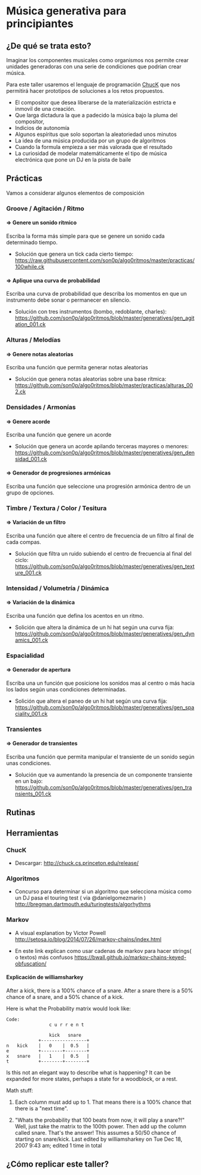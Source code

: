 
# Música generativa para principiantes 
## ¿De qué se trata esto?
Imaginar los componentes musicales como organismos nos permite crear unidades generadoras con una serie de condiciones que podrían crear música.

Para este taller usaremos el lenguaje de programación [ChucK](http://chuck.cs.princeton.edu/) que nos permitirá hacer prototipos de soluciones a los retos propuestos.

+ El compositor que desea liberarse de la materialización estricta e inmovil de una creación.
+ Que larga dictadura la que a padecido la música bajo la pluma del compositor, 
+ Indicios de autonomía
+ Algunos espíritus que solo soportan la aleatoriedad unos minutos
+ La idea de una música producida por un grupo de algoritmos
+ Cuando la formula empieza a ser más valorada que el resultado
+ La curiosidad de modelar matemáticamente el tipo de música electrónica que pone un DJ en la pista de baile


## Prácticas
Vamos a considerar algunos elementos de composición
### Groove / Agitación / Ritmo
#### => Genere un sonido rítmico
Escriba la forma más simple para que se genere un sonido cada determinado tiempo.   
+ Solución que genera un tick cada cierto tiempo: https://raw.githubusercontent.com/son0p/algo0ritmos/master/practicas/100while.ck
  

#### => Aplique una curva de probabilidad
Escriba una curva de probabilidad que describa los momentos en que un instrumento debe sonar o permanecer en silencio.
+ Solución con tres instrumentos (bombo, redoblante, charles): https://github.com/son0p/algo0ritmos/blob/master/generatives/gen_agitation_001.ck


### Alturas / Melodías
#### => Genere notas aleatorias
Escriba una función que permita generar notas aleatorias
+ Solución que genera notas aleatorias sobre una base rítmica: https://github.com/son0p/algo0ritmos/blob/master/practicas/alturas_002.ck
  
### Densidades / Armonías
#### => Genere acorde
Escriba una función que genere un acorde
+ Solución que genera un acorde apilando terceras mayores o menores: https://github.com/son0p/algo0ritmos/blob/master/generatives/gen_densidad_001.ck
    
#### => Generador de progresiones armónicas
Escriba una función que seleccione una progresión armónica dentro de un grupo de opciones.

### Timbre / Textura / Color / Tesitura
#### => Variación de un filtro
Escriba una función que altere el centro de frecuencia de un filtro al final de cada compas.
+ Solución que filtra un ruido subiendo el centro de frecuencia al final del ciclo: https://github.com/son0p/algo0ritmos/blob/master/generatives/gen_texture_001.ck 

### Intensidad / Volumetría / Dinámica
#### => Variación de la dinámica
Escriba una función que defina los acentos en un ritmo.
+ Solición que altera la dinámica de un hi hat según una curva fija: https://github.com/son0p/algo0ritmos/blob/master/generatives/gen_dynamics_001.ck

### Espacialidad
#### => Generador de apertura
Escriba una un función que posicione los sonidos mas al centro o más hacia los lados según unas condiciones determinadas.
+ Solición que altera el paneo de un hi hat según una curva fija: https://github.com/son0p/algo0ritmos/blob/master/generatives/gen_spaciality_001.ck

### Transientes
#### => Generador de transientes
Escriba una función que permita manipular el transiente de un sonido según unas condiciones.
+ Solución que va aumentando la presencia de un componente transiente en un bajo: https://github.com/son0p/algo0ritmos/blob/master/generatives/gen_transients_001.ck



## Rutinas

## Herramientas

### ChucK 
+ Descargar:  http://chuck.cs.princeton.edu/release/ 
 


### Algoritmos 
+  Concurso para determinar si un algoritmo que selecciona música como un DJ pasa el touring test ( via @danielgomezmarin ) http://bregman.dartmouth.edu/turingtests/algorhythms 

### Markov
+ A visual explanation by Victor Powell http://setosa.io/blog/2014/07/26/markov-chains/index.html

+  En este link explican como usar cadenas de markov para hacer strings( o textos) más confusos https://bwall.github.io/markov-chains-keyed-obfuscation/

#### Explicación de williamsharkey 

After a kick, there is a 100% chance of a snare. 
After a snare there is a 50% chance of a snare, and a 50% chance of a kick. 

Here is what the Probability matrix would look like: 

```
Code:
                c u r r e n t 

                kick   snare 
            +-----------------+ 
n   kick    |   0    |  0.5   | 
e           +--------+--------+ 
x   snare   |   1    |  0.5   | 
t           +--------+--------+
```

Is this not an elegant way to describe what is happening? It can be expanded for more states, perhaps a state for a woodblock, or a rest. 

Math stuff: 
1. Each column must add up to 1. That means there is a 100% chance that there is a "next time". 

2. "Whats the probability that 100 beats from now, it will play a snare?!" Well, just take the matrix to the 100th power. Then add up the column called snare. That's the answer! This assumes a 50/50 chance of starting on snare/kick.
Last edited by williamsharkey on Tue Dec 18, 2007 9:43 am; edited 1 time in total

## ¿Cómo replicar este taller?

